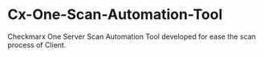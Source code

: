 # Cx-One-Scan-Automation-Tool
Checkmarx One Server Scan Automation Tool developed for ease the scan process of Client.
